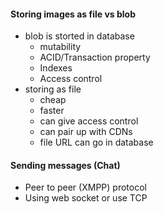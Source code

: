 #### Storing images as file vs blob
- blob is storted in database
  - mutability
  - ACID/Transaction property
  - Indexes
  - Access control
- storing as file
  - cheap
  - faster
  - can give access control
  - can pair up with CDNs
  - file URL can go in database 
 

#### Sending messages (Chat)
- Peer to peer (XMPP) protocol
- Using web socket or use TCP
